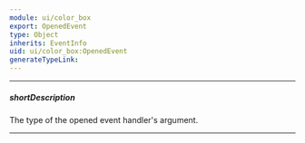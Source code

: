 ```yaml
---
module: ui/color_box
export: OpenedEvent
type: Object
inherits: EventInfo
uid: ui/color_box:OpenedEvent
generateTypeLink: 
---
```

---
##### shortDescription
The type of the opened event handler's argument.

---
<!-- Description goes here -->